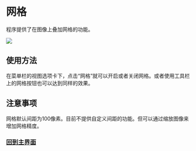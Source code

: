 # 网格

程序提供了在图像上叠加网格的功能。

![](https://static.imalan.cn/simplers/img/grid.png)

## 使用方法

在菜单栏的视图选项卡下，点击“网格”就可以开启或者关闭网格。或者使用工具栏上的网格按钮也可以达到同样的效果。

## 注意事项

网格默认间距为100像素。目前不提供自定义间距的功能。但可以通过缩放图像来增加网格精度。



### **[回到主界面](https://imlan.cn/simplers/)**